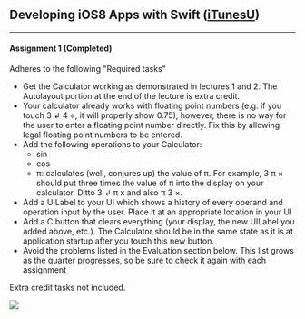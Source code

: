 ## Developing iOS8 Apps with Swift ([iTunesU](https://itunes.apple.com/us/course/developing-ios-8-apps-swift/id961180099]))
___
#### Assignment 1 (Completed)
Adheres to the following "Required tasks"
- Get the Calculator working as demonstrated in lectures 1 and 2. The Autolayout portion at the end of the lecture is extra credit.
- Your calculator already works with floating point numbers (e.g. if you touch 3 ↲ 4 ÷, it will properly show 0.75), however, there is no way for the user to enter a floating point number directly. Fix this by allowing legal floating point numbers to be entered.
- Add the following operations to your Calculator:
  - sin
  - cos
  - π: calculates (well, conjures up) the value of π. For example, 3 π × should put three times the value of π into the display on your calculator. Ditto 3 ↲ π x and also π 3 ×.
- Add a UILabel to your UI which shows a history of every operand and operation input by the user. Place it at an appropriate location in your UI
- Add a C button that clears everything (your display, the new UILabel you added above, etc.). The Calculator should be in the same state as it is at application startup after you touch this new button.
- Avoid the problems listed in the Evaluation section below. This list grows as the quarter progresses, so be sure to check it again with each assignment

Extra credit tasks not included.

![](http://i.imgur.com/c0f3sAa.png)
